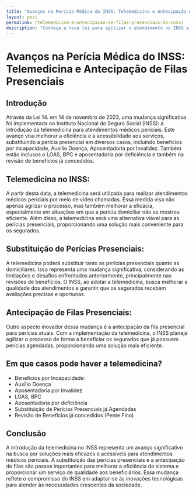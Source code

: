 ```yaml
---
title: "Avanços na Perícia Médica do INSS: Telemedicina e Antecipação de Filas Presenciais"
layout: post
permalink: /telemedicina-e-antecipacao-de-filas-presenciais-do-inss/
description: "Conheça a nova lei para agilizar o atendimento no INSS e reduzir filas. Saiba como funciona e beneficie-se das melhorias"
---
```

# Avanços na Perícia Médica do INSS: Telemedicina e Antecipação de Filas Presenciais

## Introdução
Através da Lei 14. em 14 de novembro de 2023, uma mudança significativa foi implementada no Instituto Nacional do Seguro Social (INSS): a introdução da telemedicina para atendimentos médicos periciais. Este avanço visa melhorar a eficiência e a acessibilidade aos serviços, substituindo a perícia presencial em diversos casos, incluindo benefícios por incapacidade, Auxílio Doença, Aposentadoria por Invalidez. Também estão inclusos o LOAS, BPC e aposentadoria por deficiência e também na revisão de benefícios já concedidos.

## Telemedicina no INSS:
A partir desta data, a telemedicina será utilizada para realizar atendimentos médicos periciais por meio de vídeo chamadas. Essa medida visa não apenas agilizar o processo, mas também melhorar a eficácia, especialmente em situações em que a perícia domiciliar não se mostrou eficiente. Além disso, a telemedicina será uma alternativa viável para as perícias presenciais, proporcionando uma solução mais conveniente para os segurados.

## Substituição de Perícias Presenciais:
A telemedicina poderá substituir tanto as perícias presenciais quanto as domiciliares. Isso representa uma mudança significativa, considerando as limitações e desafios enfrentados anteriormente, principalmente nas revisões de benefícios. O INSS, ao adotar a telemedicina, busca melhorar a qualidade dos atendimentos e garantir que os segurados recebam avaliações precisas e oportunas.

## Antecipação de Filas Presenciais:
Outro aspecto inovador dessa mudança é a antecipação da fila presencial para perícias atuais. Com a implementação da telemedicina, o INSS planeja agilizar o processo de forma a beneficiar os segurados que já possuem perícias agendadas, proporcionando uma solução mais eficiente.

## Em que casos pode haver a telemedicina?
- Benefícios por Incapacidade:
- Auxílio Doença
- Aposentadoria por Invalidez
- LOAS, BPC
- Aposentadoria por deficiência
- Substituição de Perícias Presenciais já Agendadas
- Revisão de Benefícios já concedidos (Pente Fino)

## Conclusão
A introdução da telemedicina no INSS representa um avanço significativo na busca por soluções mais eficazes e acessíveis para atendimentos médicos periciais. A substituição das perícias presenciais e a antecipação de filas são passos importantes para melhorar a eficiência do sistema e proporcionar um serviço de qualidade aos beneficiários. Essa mudança reflete o compromisso do INSS em adaptar-se às inovações tecnológicas para atender às necessidades crescentes da sociedade.
